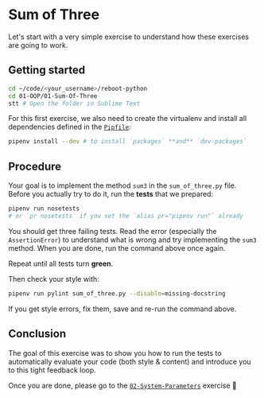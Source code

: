 # Sum of Three

Let's start with a very simple exercise to understand how these exercises are going to work.

## Getting started

```bash
cd ~/code/<your_username>/reboot-python
cd 01-OOP/01-Sum-Of-Three
stt # Open the folder in Sublime Text
```

For this first exercise, we also need to create the virtualenv and install all dependencies defined in the [`Pipfile`](../../Pipfile):

```bash
pipenv install --dev # to install `packages` **and** `dev-packages`
```

## Procedure

Your goal is to implement the method `sum3` in the `sum_of_three.py` file. Before you actually try to do it, run the **tests** that we prepared:

```bash
pipenv run nosetests
# or `pr nosetests` if you set the `alias pr="pipenv run"` already
```

You should get three failing tests. Read the error (especially the `AssertionError`) to understand what is wrong and try implementing the `sum3` method. When you are done, run the command above once again.

Repeat until all tests turn **green**.

Then check your style with:

```bash
pipenv run pylint sum_of_three.py --disable=missing-docstring
```

If you get style errors, fix them, save and re-run the command above.

## Conclusion

The goal of this exercise was to show you how to run the tests to automatically evaluate your code (both style & content) and introduce you to this tight feedback loop.

Once you are done, please go to the [`02-System-Parameters`](../02-System-Parameters) exercise :pray:
